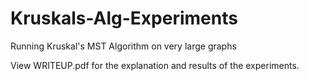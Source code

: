 # Kruskals-Alg-Experiments
Running Kruskal's MST Algorithm on very large graphs 

View WRITEUP.pdf for the explanation and results of the experiments.
